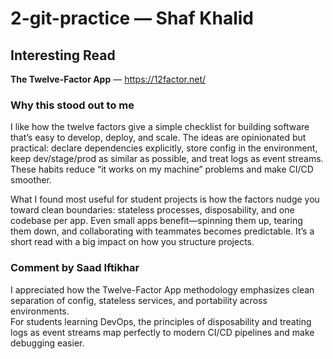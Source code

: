 # 2-git-practice — Shaf Khalid

## Interesting Read
**The Twelve-Factor App** — https://12factor.net/

### Why this stood out to me
I like how the twelve factors give a simple checklist for building software that’s easy to develop, deploy, and scale. The ideas are opinionated but practical: declare dependencies explicitly, store config in the environment, keep dev/stage/prod as similar as possible, and treat logs as event streams. These habits reduce “it works on my machine” problems and make CI/CD smoother.

What I found most useful for student projects is how the factors nudge you toward clean boundaries: stateless processes, disposability, and one codebase per app. Even small apps benefit—spinning them up, tearing them down, and collaborating with teammates becomes predictable. It’s a short read with a big impact on how you structure projects.

### Comment by Saad Iftikhar
I appreciated how the Twelve-Factor App methodology emphasizes clean separation of config, stateless services, and portability across environments.  
For students learning DevOps, the principles of disposability and treating logs as event streams map perfectly to modern CI/CD pipelines and make debugging easier.

